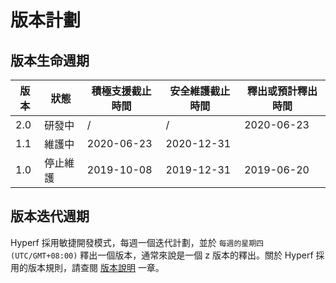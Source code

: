 # 版本計劃

## 版本生命週期

| 版本 | 狀態   | 積極支援截止時間 | 安全維護截止時間 | 釋出或預計釋出時間 |
| ---- | -------- | ---------------- | ---------------- | ------------------ |
| 2.0  | 研發中 | /                | /                | 2020-06-23         |
| 1.1  | 維護中 | 2020-06-23       | 2020-12-31       |                    |
| 1.0  | 停止維護 | 2019-10-08       | 2019-12-31       | 2019-06-20         |

## 版本迭代週期

Hyperf 採用敏捷開發模式，每週一個迭代計劃，並於 `每週的星期四 (UTC/GMT+08:00)` 釋出一個版本，通常來說是一個 z 版本的釋出。關於 Hyperf 採用的版本規則，請查閱 [版本說明](zh/versions.md) 一章。
